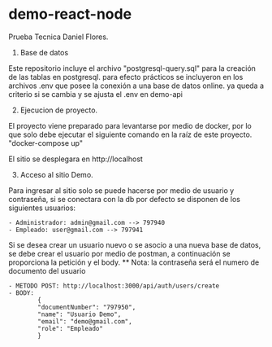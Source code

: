 # demo-react-node

Prueba Tecnica Daniel Flores.

1. Base de datos

Este repositorio incluye el archivo "postgresql-query.sql" para la creación de las tablas 
en postgresql. para efecto prácticos se incluyeron en los archivos .env que posee la conexión a
una base de datos online. ya queda a criterio si se cambia y se ajusta el .env en demo-api

2. Ejecucion de proyecto. 

El proyecto viene preparado para levantarse por medio de docker, por lo que solo debe ejecutar
el siguiente comando en la raíz de este proyecto. "docker-compose up"

El sitio se desplegara en http://localhost

3. Acceso al sitio Demo.

Para ingresar al sitio solo se puede hacerse por medio de usuario y contraseña, si se conectara 
con la db por defecto se disponen de los siguientes usuarios: 

    - Administrador: admin@gmail.com --> 797940
    - Empleado: user@gmail.com --> 797941

Si se desea crear un usuario nuevo o se asocio a una nueva base de datos, se debe crear el usuario 
por medio de postman, a continuación se proporciona la petición y el body. 
** Nota: la contraseña será el numero de documento del usuario

    - METODO POST: http://localhost:3000/api/auth/users/create
    - BODY: 
            {
            "documentNumber": "797950",
            "name": "Usuario Demo",
            "email": "demo@gmail.com",
            "role": "Empleado"
            }
